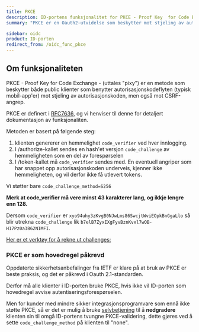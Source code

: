 ```yaml
---
title: PKCE
description: ID-portens funksjonalitet for PKCE - Proof Key  for Code Exchange
summary: "PKCE er en Oauth2-utvidelse som beskytter mot stjeling av autorisasjonkoden"

sidebar: oidc
product: ID-porten
redirect_from: /oidc_func_pkce
---
```


## Om funksjonaliteten

PKCE - Proof Key  for Code Exchange - (uttales "pixy") er en metode som beskytter både public klienter som benytter autorisasjonskodeflyten (typisk mobil-app'er) mot stjeling av autorisasjonskoden, men også mot CSRF-angrep.


PKCE er definert i [RFC7636](https://tools.ietf.org/html/rfc7636), og vi henviser til denne for detaljert dokumentasjon av funksjonaliten.

Metoden er basert på  følgende steg:

1. klienten genererer en hemmelighet `code_verifier` ved hver innlogging.  
2. I /authorize-kallet sendes en hash'et versjon `code_challenge` av hemmeligheten som en del av forespørselen
3. I /token-kallet må `code_verifier` sendes med. En eventuell angriper som har snappet opp autorisasjonskoden underveis, kjenner ikke hemmeligheten, og vil derfor ikke få utlevert tokens.

Vi støtter bare `code_challenge_method=S256`

**Merk at code_verifier må vere minst 43 karakterer lang, og ikkje lengre enn 128.**

Dersom `code_verifier` er `xyo94uhy3zKvgB0NJwLms86SwcjtWviEOpkBnGgaLlo` så blir utrekna `code_challenge` lik `b7elB7ZyxIXgFyvBznKvxl7wOB-H17Pz0a3B62NIMFI`.

[Her er et verktøy for å rekne ut challenges:](https://gist.github.com/tonyxu-io/21eb57ab2a4aeb2a3ee10f77542abe64)


### PKCE er som hovedregel påkrevd

Oppdaterte sikkerhetsanbefalinger fra IETF er klare på at bruk av PKCE er beste praksis, og det er påkrevd i Oauth 2.1-standarden.

Derfor må alle klienter i ID-porten bruke PKCE, hvis ikke vil ID-porten som hovedregel avvise autentiseringsforespørselen.  

Men for kunder med mindre sikker integrasjonsprogramvare som ennå ikke støtte PKCE, så er det er mulig å bruke [selvbetjening]({{site.baseurl}}/docs/idporten/oidc/oidc_func_clientreg.html) til å **nedgradere** klienten sin til omgå ID-portens tvungne PKCE-validering, dette gjøres ved å sette `code_challenge_method` på klienten til "none".
